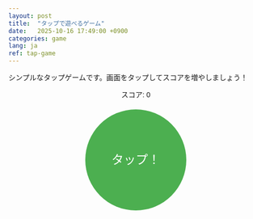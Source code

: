 ```yaml
---
layout: post
title:  "タップで遊べるゲーム"
date:   2025-10-16 17:49:00 +0900
categories: game
lang: ja
ref: tap-game
---
```


シンプルなタップゲームです。画面をタップしてスコアを増やしましょう！

<div id="game-container">
  <p>スコア: <span id="score">0</span></p>
  <div id="tap-area">タップ！</div>
</div>

<style>
  #game-container {
    text-align: center;
    font-family: sans-serif;
  }
  #tap-area {
    width: 200px;
    height: 200px;
    background-color: #4CAF50;
    color: white;
    font-size: 24px;
    line-height: 200px;
    margin: 20px auto;
    cursor: pointer;
    border-radius: 50%;
    user-select: none; /* テキスト選択を防ぐ */
  }
  #tap-area:active {
    background-color: #45a049;
  }
</style>

<script>
  const scoreElement = document.getElementById('score');
  const tapArea = document.getElementById('tap-area');
  let score = 0;

  tapArea.addEventListener('click', () => {
    score++;
    scoreElement.textContent = score;
  });
</script>